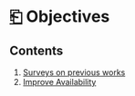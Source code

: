 # [⎗](../README.md) Objectives

## Contents

1. [Surveys on previous works](./previous-works-surveys.md)
2. [Improve Availability](./a11y.md)
